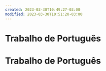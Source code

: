 ```yaml
---
created: 2023-03-30T10:49:27-03:00
modified: 2023-03-30T10:51:20-03:00
---
```


# Trabalho de Português

# Trabalho de Português
